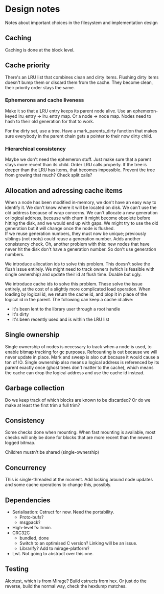 # Design notes

Notes about important choices in the filesystem and implementation design

## Caching

Caching is done at the block level.

## Cache priority

There's an LRU list that combines clean and dirty items.
Flushing dirty items doesn't bump them or discard them from the cache.
They become clean, their priority order stays the same.

### Ephemerons and cache liveness

Make it so that a LRU entry keeps its parent node alive.
Use an ephemeron-keyed lru_entry -> lru_entry map.
Or a node -> node map.  Nodes need to hash to their old generation
for that to work.

For the dirty set, use a tree.
Have a mark_parents_dirty function that makes sure
everybody in the parent chain gets a pointer to their now dirty child.

### Hierarchical consistency

Maybe we don't need the ephemeron stuff.
Just make sure that a parent stays more recent than its child.
Order LRU calls properly.
If the tree is deeper than the LRU has items, that becomes impossible.
Prevent the tree from growing that much?
  Check split calls?

## Allocation and adressing cache items

When a node has been modified in-memory, we don't have an easy way to identify it.
We don't know where it will be located on disk.  We can't use the old address
because of wrap concerns.  We can't allocate a new generation or logical address, because
with churn it might become obsolete before hitting the disk, and we would end
up with gaps.
We might try to use the old generation but it will change 
once the node is flushed.  
If we reuse generation numbers, they must now be unique; previously siblings (not roots)
could reuse a generation number.  Adds another consistency check.
Oh, another problem with this: new nodes that have never hit the disk don't
have a generation number.  So don't use generation numbers.

We introduce allocation ids to solve this problem.
This doesn't solve the flush issue entirely.  We might need to track
owners (which is feasible with single ownership) and update their id at
flush time.  Doable but ugly.

We introduce cache ids to solve this problem.
These solve the issue entirely, at the cost of a slightly more complicated
load operation.  When loading by logical id, we return the cache id, and
plop it in place of the logical id in the parent.
The following can keep a cache id alive:
- it's been lent to the library user through a root handle
- it's dirty
- it's been recently used and is within the LRU list

## Single ownership

Single ownership of nodes is necessary to track when a node is used,
to enable bitmap tracking for gc purposes.
Refcounting is out because we will never update in place.
Mark and sweep is also out because it would cause a ton of IO.
Single ownership also means a logical address is referenced by its parent
exactly once (ghost trees don't matter to the cache), which means the cache
can drop the logical address and use the cache id instead.

## Garbage collection

Do we keep track of which blocks are known to be discarded?
Or do we make at least the first trim a full trim?

## Consistency

Some checks done when mounting.
When fast mounting is available, most checks will only be done for
blocks that are more recent than the newest logged bitmap.

Children mustn't be shared (single-ownership)

## Concurrency

This is single-threaded at the moment.
Add locking around node updates and some cache operations to change this, possibly.

## Dependencies

* Serialisation: Cstruct for now.  Need the portability.
  * Proto-bufs?
  * msgpack?
* High-level fs: Irmin.
* CRC32C
  * bundled, done
  * Switch to an optimised C version?  Linking will be an issue.
  * Librarify?  Add to mirage-platform?
* Lwt. Not going to abstract over this one.

## Testing

Alcotest, which is from Mirage?
Build cstructs from hex.  Or just do the reverse, build the normal way,
check the hexdump matches.

